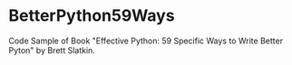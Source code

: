 # BetterPython59Ways
Code Sample of Book "Effective Python: 59 Specific Ways to Write Better Pyton" by Brett Slatkin.
